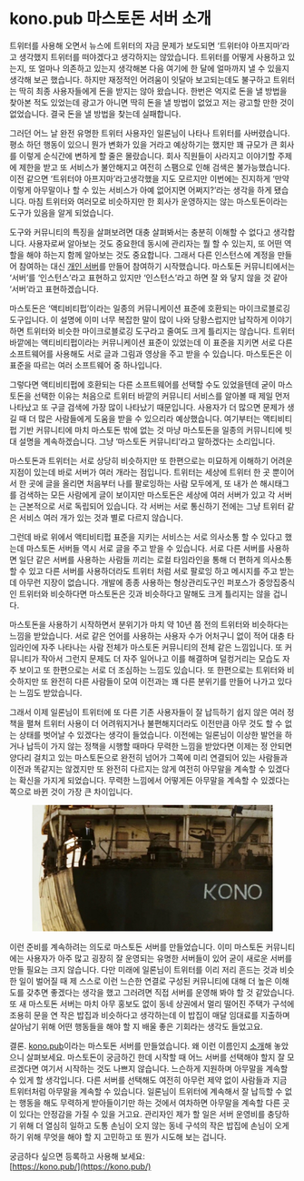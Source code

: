 # kono.pub 마스토돈 서버 소개

트위터를 사용해 오면서 뉴스에 트위터의 자금 문제가 보도되면 ‘트위터야 아프지마’라고 생각했지 트위터를 떠야겠다고 생각하지는 않았습니다. 트위터를 어떻게 사용하고 있는지, 또 얼마나 의존하고 있는지 생각해본 다음 여기에 한 달에 얼마까지 낼 수 있을지 생각해 보곤 했습니다. 하지만 재정적인 어려움이 잇달아 보고되는데도 불구하고 트위터는 딱히 최종 사용자들에게 돈을 받지는 않아 왔습니다. 한번은 억지로 돈을 낼 방법을 찾아본 적도 있었는데 광고가 아니면 딱히 돈을 낼 방법이 없었고 저는 광고할 만한 것이 없었습니다. 결국 돈을 낼 방법을 찾는데 실패합니다.

그러던 어느 날 완전 유명한 트위터 사용자인 일론님이 나타나 트위터를 사버렸습니다. 평소 하던 행동이 있으니 뭔가 변화가 있을 거라고 예상하기는 했지만 꽤 규모가 큰 회사를 이렇게 순식간에 변하게 할 줄은 몰랐습니다. 회사 직원들이 사라지고 이야기할 주제에 제한을 받고 또 서비스가 불안해지고 여전히 스팸으로 인해 검색은 불가능했습니다. 이전 같으면 ‘트위터야 아프지마’라고생각했을 지도 모르지만 이번에는 진지하게 ‘만약 이렇게 아무말이나 할 수 있는 서비스가 아예 없어지면 어쩌지?’라는 생각을 하게 됐습니다. 마침 트위터와 여러모로 비슷하지만 한 회사가 운영하지는 않는 마스토돈이라는 도구가 있음을 알게 되었습니다.

도구와 커뮤니티의 특징을 살펴보려면 대충 살펴봐서는 충분히 이해할 수 없다고 생각합니다. 사용자로써 알아보는 것도 중요한데 동시에 관리자는 뭘 할 수 있는지, 또 어떤 역할을 해야 하는지 함께 알아보는 것도 중요합니다. 그래서 다른 인스턴스에 계정을 만들어 참여하는 대신 [개인 서버](https://mastodon.woojinkim.org/)를 만들어 참여하기 시작했습니다. 마스토돈 커뮤니티에서는 ‘서버’를 ‘인스턴스’라고 표현하고 있지만 ‘인스턴스’라고 하면 잘 와 닿지 않을 것 같아 ‘서버’라고 표현하겠습니다.

마스토돈은 ‘액티비티펍’이라는 일종의 커뮤니케이션 표준에 호환되는 마이크로블로깅 도구입니다. 이 설명에 이미 너무 복잡한 말이 많이 나와 당황스럽지만 납작하게 이야기하면 트위터와 비슷한 마이크로블로깅 도구라고 줄여도 크게 틀리지는 않습니다. 트위터 바깥에는 액티비티펍이라는 커뮤니케이션 표준이 있었는데 이 표준을 지키면 서로 다른 소프트웨어를 사용해도 서로 글과 그림과 영상을 주고 받을 수 있습니다. 마스토돈은 이 표준을 따르는 여러 소프트웨어 중 하나입니다.

그렇다면 액티비티펍에 호환되는 다른 소프트웨어를 선택할 수도 있었을텐데 굳이 마스토돈을 선택한 이유는 처음으로 트위터 바깥의 커뮤니티 서비스를 알아볼 때 제일 먼저 나타났고 또 구글 검색에 가장 많이 나타났기 때문입니다. 사용자가 더 많으면 문제가 생길 때 더 많은 사람들에게 도움을 받을 수 있으리라 예상했습니다. 여기부터는 액티비티펍 기반 커뮤니티에 마치 마스토돈 밖에 없는 것 마냥 마스토돈을 일종의 커뮤니티에 빗대 설명을 계속하겠습니다. 그냥 ‘마스토돈 커뮤니티’라고 말하겠다는 소리입니다.

마스토돈과 트위터는 서로 상당히 비슷하지만 또 한편으로는 미묘하게 이해하기 어려운 지점이 있는데 바로 서버가 여러 개라는 점입니다. 트위터는 세상에 트위터 한 곳 뿐이어서 한 곳에 글을 올리면 처음부터 나를 팔로잉하는 사람 모두에게, 또 내가 쓴 해시태그를 검색하는 모든 사람에게 글이 보이지만 마스토돈은 세상에 여러 서버가 있고 각 서버는 근본적으로 서로 독립되어 있습니다. 각 서버는 서로 통신하기 전에는 그냥 트위터 같은 서비스 여러 개가 있는 것과 별로 다르지 않습니다.

그런데 바로 위에서 액티비티펍 표준을 지키는 서비스는 서로 의사소통 할 수 있다고 했는데 마스토돈 서버들 역시 서로 글을 주고 받을 수 있습니다. 서로 다른 서버를 사용하면 일단 같은 서버를 사용하는 사람들 끼리는 로컬 타임라인을 통해 더 편하게 의사소통 할 수 있고 다른 서버를 사용하더라도 트위터 처럼 서로 팔로잉 하고 메시지를 주고 받는데 아무런 지장이 없습니다. 개발에 종종 사용하는 형상관리도구인 퍼포스가 중앙집중식인 트위터와 비슷하다면 마스토돈은 깃과 비슷하다고 말해도 크게 틀리지는 않을 겁니다.

마스토돈을 사용하기 시작하면서 분위기가 마치 약 10년 쯤 전의 트위터와 비슷하다는 느낌을 받았습니다. 서로 같은 언어를 사용하는 사용자 수가 어처구니 없이 적어 대충 타임라인에 자주 나타나는 사람 전체가 마스토돈 커뮤니티의 전체 같은 느낌입니다. 또 커뮤니티가 작아서 그런지 문제도 더 자주 일어나고 이를 해결하며 덜컹거리는 모습도 자주 보이고 또 한편으로는 서로 더 조심하는 느낌도 있습니다. 또 한편으로는 트위터와 비슷하지만 또 완전히 다른 사람들이 모여 이전과는 꽤 다른 분위기를 만들어 나가고 있다는 느낌도 받았습니다.

그래서 이제 일론님이 트위터에 또 다른 기존 사용자들이 잘 납득하기 쉽지 않은 여러 정책을 펼쳐 트위터 사용이 더 어려워지거나 불편해지더라도 이전만큼 아무 것도 할 수 없는 상태를 벗어날 수 있겠다는 생각이 들었습니다. 이전에는 일론님이 이상한 발언을 하거나 납득이 가지 않는 정책을 시행할 때마다 무력한 느낌을 받았다면 이제는 정 안되면 양다리 걸치고 있는 마스토돈으로 완전히 넘어가 그쪽에 미리 연결되어 있는 사람들과 이전과 똑같지는 않겠지만 또 완전히 다르지는 않게 여전히 아무말을 계속할 수 있겠다는 확신을 가지게 되었습니다. 무력한 느낌에서 어떻게든 아무말을 계속할 수 있겠다는 쪽으로 바뀐 것이 가장 큰 차이입니다.

<figure><img src="../.gitbook/assets/image.png" alt=""><figcaption></figcaption></figure>

이런 준비를 계속하려는 의도로 마스토돈 서버를 만들었습니다. 이미 마스토돈 커뮤니티에는 사용자가 아주 많고 굉장히 잘 운영되는 유명한 서버들이 있어 굳이 새로운 서버를 만들 필요는 크지 않습니다. 다만 미래에 일론님이 트위터를 이리 저리 흔드는 것과 비슷한 일이 벌어질 때 제 스스로 이런 느슨한 연결로 구성된 커뮤니티에 대해 더 높은 이해도를 갖추면 좋겠다는 생각을 했고 그러려면 직접 서버를 운영해 봐야 할 것 같았습니다. 또 새 마스토돈 서버는 마치 아무 홍보도 없이 동네 상권에서 멀리 떨어진 주택가 구석에 조용히 문을 연 작은 밥집과 비슷하다고 생각하는데 이 밥집이 매달 임대료를 지출하며 살아남기 위해 어떤 행동들을 해야 할 지 배울 좋은 기회라는 생각도 들었고요.

결론. [kono.pub](https://kono.pub/)이라는 마스토돈 서버를 만들었습니다. 왜 이런 이름인지 [소개](https://kono.pub/about/)해 놓았으니 살펴보세요. 마스토돈이 궁금하긴 한데 시작할 때 어느 서버를 선택해야 할지 잘 모르겠다면 여기서 시작하는 것도 나쁘지 않습니다. 느슨하게 지원하며 아무말을 계속할 수 있게 할 생각입니다. 다른 서버를 선택해도 여전히 아무런 제약 없이 사람들과 지금 트위터처럼 아무말을 계속할 수 있습니다. 일론님이 트위터에 계속해서 잘 납득할 수 없는 행동을 해도 무력하게 받아들이기만 하는 것에서 여차하면 아무말을 계속할 다른 곳이 있다는 안정감을 가질 수 있을 거고요. 관리자인 제가 할 일은 서버 운영비를 충당하기 위해 더 열심히 일하고 도통 손님이 오지 않는 동네 구석의 작은 밥집에 손님이 오게 하기 위해 무엇을 해야 할 지 고민하고 또 뭔가 시도해 보는 겁니다.

궁금하다 싶으면 등록하고 사용해 보세요:\
[https://kono.pub/](https://kono.pub/)
